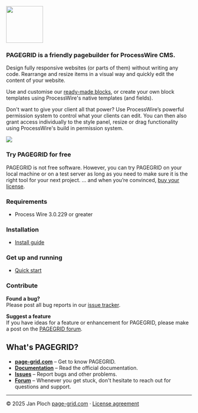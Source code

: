 <!-- [<img src="https://pg.uber.space/github-assets/pagegrid-logo.png" width="300" />](https://page-grid.com) -->

<img src="https://pg.uber.space/github-assets/pagegrid-logo-icon.png" width="100"/>

### PAGEGRID is a friendly pagebuilder for ProcessWire CMS.
Design fully responsive websites (or parts of them) without writing any code. Rearrange and resize items in a visual way and quickly edit the content of your website. 

Use and customise our [ready-made blocks](https://github.com/jploch/PageGridBlocks/), or create your own block templates using ProcessWire's native templates (and fields).

Don't want to give your client all that power? Use ProcessWire’s powerful permission system to control what your clients can edit. You can then also grant access individually to the style panel, resize or drag functionality using ProcessWire's build in permission system.

<img src="https://pg.uber.space/github-assets/pagegrid-screen.png" />

### Try PAGEGRID for free  

PAGEGRID is not free software. However, you can try PAGEGRID on your local machine or on a test server as long as you need to make sure it is the right tool for your next project. … and when you’re convinced, [buy your license](https://page-grid.com/buy).

### Requirements
- Process Wire 3.0.229 or greater

### Installation
- [Install guide](https://page-grid.com/docs/#/developer/installation)

### Get up and running
- [Quick start](https://page-grid.com/docs/#/developer/start)

### Contribute

**Found a bug?**  
Please post all bug reports in our [issue tracker](https://github.com/jploch/FieldtypePageGrid/issues/).

**Suggest a feature**  
If you have ideas for a feature or enhancement for PAGEGRID, please make a post on the [PAGEGRID forum](https://processwire.com/talk/forum/64-pagegrid/).

## What's PAGEGRID?
- **[page-grid.com](https://page-grid.com)** – Get to know PAGEGRID.
- **[Documentation](https://page-grid.com/docs/)** – Read the official documentation.
- **[Issues](https://github.com/jploch/FieldtypePageGrid/issues/)** – Report bugs and other problems.
- **[Forum](https://processwire.com/talk/forum/64-pagegrid/)** – Whenever you get stuck, don't hesitate to reach out for questions and support.

---

© 2025 Jan Ploch
[page-grid.com](https://page-grid.com) · [License agreement](https://github.com/jploch/FieldtypePageGrid/blob/main/LICENSE.md)
